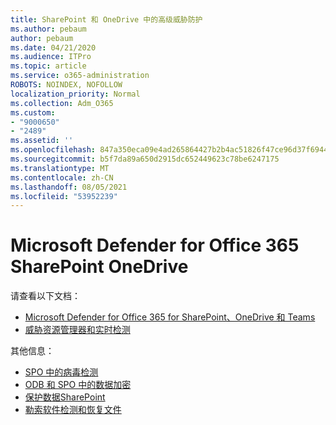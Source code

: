 ```yaml
---
title: SharePoint 和 OneDrive 中的高级威胁防护
ms.author: pebaum
author: pebaum
ms.date: 04/21/2020
ms.audience: ITPro
ms.topic: article
ms.service: o365-administration
ROBOTS: NOINDEX, NOFOLLOW
localization_priority: Normal
ms.collection: Adm_O365
ms.custom:
- "9000650"
- "2489"
ms.assetid: ''
ms.openlocfilehash: 847a350eca09e4ad265864427b2b4ac51826f47ce96d37f694462dbb567da31d
ms.sourcegitcommit: b5f7da89a650d2915dc652449623c78be6247175
ms.translationtype: MT
ms.contentlocale: zh-CN
ms.lasthandoff: 08/05/2021
ms.locfileid: "53952239"
---
```

# <a name="microsoft-defender-for-office-365-in-sharepoint-and-onedrive"></a>Microsoft Defender for Office 365 SharePoint OneDrive

请查看以下文档：
- [Microsoft Defender for Office 365 for SharePoint、OneDrive 和 Teams](/microsoft-365/security/office-365-security/atp-for-spo-odb-and-teams)
- [威胁资源管理器和实时检测](/microsoft-365/security/office-365-security/threat-explorer-views)


其他信息：

- [SPO 中的病毒检测](/microsoft-365/security/office-365-security/virus-detection-in-spo)</br>
- [ODB 和 SPO 中的数据加密](/microsoft-365/compliance/data-encryption-in-odb-and-spo)</br>
- [保护数据SharePoint](/sharepoint/safeguarding-your-data)</br>
- [勒索软件检测和恢复文件](https://support.office.com/article/Ransomware-detection-and-recovering-your-files-0d90ec50-6bfd-40f4-acc7-b8c12c73637f)